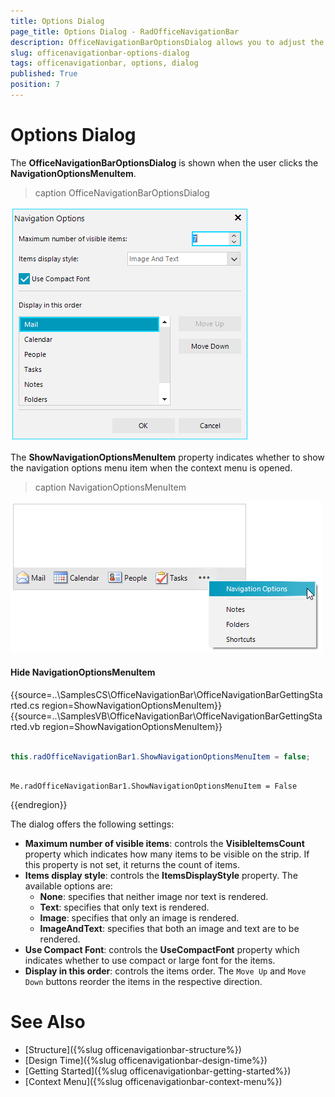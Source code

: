 ```yaml
---
title: Options Dialog
page_title: Options Dialog - RadOfficeNavigationBar
description: OfficeNavigationBarOptionsDialog allows you to adjust the settings offered by the WinForms OfficeNavigationBar.  
slug: officenavigationbar-options-dialog
tags: officenavigationbar, options, dialog
published: True
position: 7
---
```


# Options Dialog

The **OfficeNavigationBarOptionsDialog** is shown when the user clicks the **NavigationOptionsMenuItem**.

>caption OfficeNavigationBarOptionsDialog

![officenavigationbar-options-dialog 001](images/officenavigationbar-options-dialog001.png)

The **ShowNavigationOptionsMenuItem** property indicates whether to show the navigation options menu item when the context menu is opened.

>caption NavigationOptionsMenuItem

![officenavigationbar-options-dialog 002](images/officenavigationbar-options-dialog002.png)

#### Hide NavigationOptionsMenuItem

{{source=..\SamplesCS\OfficeNavigationBar\OfficeNavigationBarGettingStarted.cs region=ShowNavigationOptionsMenuItem}} 
{{source=..\SamplesVB\OfficeNavigationBar\OfficeNavigationBarGettingStarted.vb region=ShowNavigationOptionsMenuItem}} 

````C#

this.radOfficeNavigationBar1.ShowNavigationOptionsMenuItem = false;         

````
````VB.NET

Me.radOfficeNavigationBar1.ShowNavigationOptionsMenuItem = False       

````

{{endregion}} 
 
The dialog offers the following settings:

* **Maximum number of visible items**: controls the **VisibleItemsCount** property which indicates how many items to be visible on the strip. If this property is not set, it returns the count of items.
* **Items display style**: controls the **ItemsDisplayStyle** property. The available options are:
	* **None**: specifies that neither image nor text is rendered.
	* **Text**: specifies that only text is rendered.
	* **Image**: specifies that only an image is rendered.
	* **ImageAndText**: specifies that both an image and text are to be rendered.
* **Use Compact Font**: controls the **UseCompactFont** property which indicates whether to use compact or large font for the items.
* **Display in this order**: controls the items order. The `Move Up` and `Move Down` buttons reorder the items in the respective direction.

# See Also

* [Structure]({%slug officenavigationbar-structure%})	
* [Design Time]({%slug officenavigationbar-design-time%})	
* [Getting Started]({%slug officenavigationbar-getting-started%})	
* [Context Menu]({%slug officenavigationbar-context-menu%})



